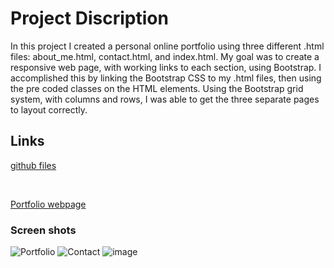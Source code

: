 # Project Discription

In this project I created a personal online portfolio using three different .html files: about_me.html, contact.html, and index.html.  My goal was to create a responsive web page, with working links to each section, using Bootstrap.  I accomplished this by linking the Bootstrap CSS to my .html files, then using the pre coded classes on the HTML elements.  Using the Bootstrap grid system, with columns and rows, I was able to get the three separate pages to layout correctly. 


## Links

[github files](https://github.com/Tarbo13/Portfolio)

<br>

[Portfolio webpage](https://tarbo13.github.io/Portfolio/)


### Screen shots

![Portfolio](https://user-images.githubusercontent.com/68627417/93036823-c9d20b80-f5f5-11ea-958b-f5d3e7dd68dc.png)
![Contact](https://user-images.githubusercontent.com/68627417/93029812-f1fc4300-f5d2-11ea-9fe3-643c0197b257.png)
![image](https://user-images.githubusercontent.com/68627417/93029839-296aef80-f5d3-11ea-88c9-e54b0f2e0ee4.png)